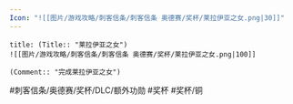 ```yaml
---
Icon: "![[图片/游戏攻略/刺客信条/刺客信条 奥德赛/奖杯/莱拉伊亚之女.png|30]]"
---
```

```ad-common-bronze-trophy
title: (Title:: "莱拉伊亚之女")
![[图片/游戏攻略/刺客信条/刺客信条 奥德赛/奖杯/莱拉伊亚之女.png|100]]

(Comment:: "完成莱拉伊亚之女")
```

#刺客信条/奥德赛/奖杯/DLC/额外功勋 #奖杯 #奖杯/铜
